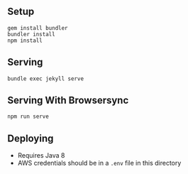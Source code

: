 ## Setup

    gem install bundler
    bundler install
    npm install

## Serving

    bundle exec jekyll serve

## Serving With Browsersync

    npm run serve

## Deploying

- Requires Java 8
- AWS credentials should be in a `.env` file in this directory